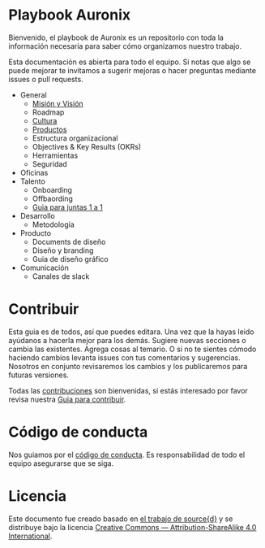 # Playbook Auronix

Bienvenido, el playbook de Auronix es un repositorio con toda la información necesaria para saber cómo organizamos nuestro trabajo. 

Esta documentación es abierta para todo el equipo. Si notas que algo se puede mejorar te invitamos a sugerir mejoras o hacer preguntas mediante issues o pull requests.

* General
  * [Misión y Visión](general/mision.md)
  * Roadmap
  * [Cultura](general/cultura.md)
  * [Productos](general/productos.md)
  * Estructura organizacional
  * Objectives & Key Results (OKRs)
  * Herramientas 
  * Seguridad
* Oficinas 
* Talento 
  * Onboarding
  * Offbaording
  * [Guia para juntas 1 a 1](talento/1a1.md)
* Desarrollo 
  * Metodología
* Producto
  * Documents de diseño 
  * Diseño y branding 
  * Guia de diseño gráfico 
* Comunicación
  * Canales de slack 


# Contribuir

Esta guia es de todos, así que puedes editara. Una vez que la hayas leido ayúdanos a hacerla mejor para los demás. Sugiere nuevas secciones o cambia las existentes. Agrega cosas al temario. O si no te sientes cómodo haciendo cambios levanta issues con tus comentarios y sugerencias. Nosotros en conjunto revisaremos los cambios y los publicaremos para futuras versiones.

Todas las [contribuciones](https://github.com/Aurotek/playbook/issues) son bienvenidas, si estás interesado por favor revisa nuestra
 [Guia para contribuir](desarrollo/documents/CONTRIBUTING.md).


# Código de conducta

Nos guiamos por el [código de conducta](.github/CODE_OF_CONDUCT.md). Es responsabilidad de todo el equipo asegurarse que se siga.


# Licencia

Este documento fue creado basado en [el trabajo de source{d}](https://github.com/src-d/guide) y se distribuye bajo la licencia [Creative Commons — Attribution-ShareAlike 4.0 International](./LICENSE.md).
